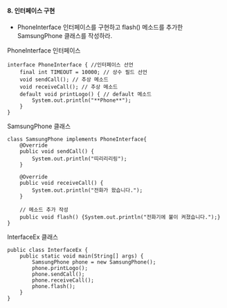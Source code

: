 #### 8. 인터페이스 구현 
- PhoneInterface 인터페이스를 구현하고 flash() 메소드를 추가한 SamsungPhone 클래스를 작성하라.

PhoneInterface 인터페이스
```
interface PhoneInterface { //인터페이스 선언
	final int TIMEOUT = 10000; // 상수 필드 선언 
	void sendCall(); // 추상 메소드
	void receiveCall(); // 추상 메소드
	default void printLogo() { // default 메소드
		System.out.println("**Phone**");
	}
}
```
SamsungPhone 클래스
```
class SamsungPhone implements PhoneInterface{
	@Override
	public void sendCall() {
		System.out.println("띠리리리링");
	}

	@Override
	public void receiveCall() {
		System.out.println("전화가 왔습니다.");
	}
	
	// 메소드 추가 작성
	public void flash() {System.out.println("전화기에 불이 켜졌습니다.");}
}
```
InterfaceEx 클래스
```
public class InterfaceEx {
	public static void main(String[] args) {
		SamsungPhone phone = new SamsungPhone();
		phone.printLogo();
		phone.sendCall();
		phone.receiveCall();
		phone.flash();
	}
}
```
